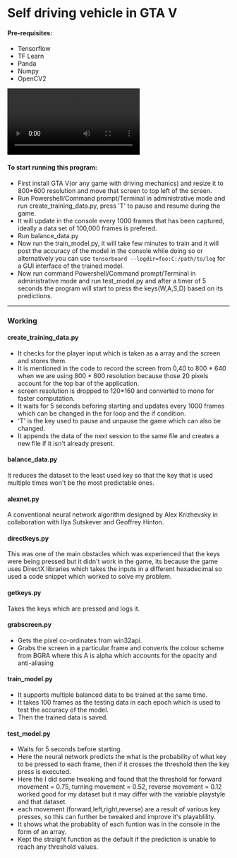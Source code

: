 # Self driving vehicle in GTA V

#### Pre-requisites:

- Tensorflow
- TF Learn
- Panda
- Numpy
- OpenCV2

![Demp](https://github.com/Pratheeth-Adiga/GTA-V/blob/main/GTAV_Demo.mp4)

#### To start running this program:

- First install GTA V(or any game with driving mechanics) and resize it to 800*600 resolution and move that screen to top left of the screen.
- Run Powershell/Command prompt/Terminal in administrative mode and run create_training_data.py, press 'T' to pause and resume during the game.
- It will update in the console every 1000 frames that has been captured, ideally a data set of 100,000 frames is prefered.
- Run balance_data.py  
- Now run the train_model.py, it will take few minutes to train and it will post the accuracy of the model in the console while doing so or alternatively you can use `tensorboard --logdir=foo:C:/path/to/log` for a GUI interface of the trained model.
- Now run command Powershell/Command prompt/Terminal in administrative mode and run test_model.py and after a timer of 5 seconds the program will start to press the keys(W,A,S,D) based on its predictions.

****

### Working

#### create_training_data.py
 - It checks for the player input which is taken as a array and the screen and stores them.
 - It is mentioned in the code to record the screen from 0,40 to 800 * 640 when we are using 800 * 600 resolution because those 20 pixels account for the top bar of the application.   
 - screen resolution is dropped to 120*160 and converted to mono for faster computation.
 - It waits for 5 seconds beforing starting and updates every 1000 frames which can be changed in the for loop and the if condition.
 - 'T' is the key used to pause and unpause the game which can also be changed.
 - It appends the data of the next session to the same file and creates a new file if it isn't already present.
 
#### balance_data.py
It reduces the dataset to the least used key so that the key that is used multiple times won't be the most predictable ones.

#### alexnet.py
A conventional neural network algorithm designed by Alex Krizhevsky in collaboration with Ilya Sutskever and Geoffrey Hinton.
 
#### directkeys.py
This was one of the main obstacles which was experienced that the keys were being pressed but it didn't work in the game, its because the game uses DirectX libraries which takes the inputs in a different hexadecimal so used a code snippet which worked to solve my problem.
 
#### getkeys.py
Takes the keys which are pressed and logs it.

#### grabscreen.py
 - Gets the pixel co-ordinates from win32api.
 - Grabs the screen in a particular frame and converts the colour scheme from BGRA where this A is alpha which accounts for the opacity and anti-aliasing
 
#### train_model.py
 - It supports multiple balanced data to be trained at the same time.
 - It takes 100 frames as the testing data in each epoch which is used to test the accuracy of the model.
 - Then the trained data is saved.
 
#### test_model.py
- Waits for 5 seconds before starting.
- Here the neural network predicts the what is the probability of what key to be pressed to each frame, then if it crosses the threshold then the key press is executed.
- Here the I did some tweaking and found that the threshold for forward movement = 0.75, turning movement = 0.52, reverse movement = 0.12 worked good for my dataset but it may differ with the variable playstyle and that dataset.
- each movement (forward,left,right,reverse) are a result of various key presses, so this can further be tweaked and improve it's playablility.
- It shows what the probablity of each funtion was in the console in the form of an array.
- Kept the straight function as the default if the prediction is unable to reach any threshold values.


 
